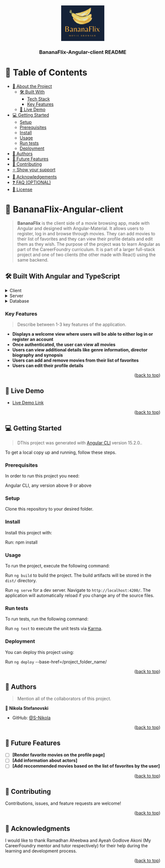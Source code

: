 <a name="readme-top"></a>

<div align="center">
  <img src="./src/assets/img/BananaFlix.png" alt="logo" width="140"  height="auto" />
  <br/>

  <h3><b>BananaFlix-Angular-client README</b></h3>

</div>

# 📗 Table of Contents

- [📖 About the Project](#about-project)
  - [🛠 Built With](#built-with)
    - [Tech Stack](#tech-stack)
    - [Key Features](#key-features)
  - [🚀 Live Demo](#live-demo)
- [💻 Getting Started](#getting-started)
  - [Setup](#setup)
  - [Prerequisites](#prerequisites)
  - [Install](#install)
  - [Usage](#usage)
  - [Run tests](#run-tests)
  - [Deployment](#triangular_flag_on_post-deployment)
- [👥 Authors](#authors)
- [🔭 Future Features](#future-features)
- [🤝 Contributing](#contributing)
- [⭐️ Show your support](#support)
- [🙏 Acknowledgements](#acknowledgements)
- [❓ FAQ (OPTIONAL)](#faq)
- [📝 License](#license)

<!-- PROJECT DESCRIPTION -->

# 📖 BananaFlix-Angular-client <a name="about-project"></a>

> **BananaFlix** is the client side of a movie browsing app, made with Angular and designed with Angular-Material. It allows users to register, log in and browse through movies. They can add movies to their list of favorites and they can view their profile details and edit them as they wish. The purpose of the project was to learn Angular as part of the CareerFoundry curriculum. It is part of a larger full-stack project and one of two clients (the other made with React) using the same backend.

## 🛠 Built With Angular and TypeScript<a name="built-with"></a>

<details>
  <summary>Client</summary>
  <ul>
    <li><a href="https://reactjs.org/">React.js</a></li>
  </ul>
</details>

<details>
  <summary>Server</summary>
  <ul>
    <li><a href="https://nodejs.org/">Node.js</a></li>
  </ul>
</details>

<details>
<summary>Database</summary>
  <ul>
    <li><a href="https://www.mongodb.com/">MongoDB</a></li>
  </ul>
</details>

<!-- Features -->

### Key Features <a name="key-features"></a>

> Describe between 1-3 key features of the application.

- **Displays a welcome view where users will be able to either log in or register an
account**
- **Once authenticated, the user can view all movies**
- **Users can view additional details like genre information, director biography and synopsis**
- **Users can add and remove movies from their list of favorites**
- **Users can edit their profile details**

<p align="right">(<a href="#readme-top">back to top</a>)</p>

<!-- LIVE DEMO -->

## 🚀 Live Demo <a name="live-demo"></a>

- [Live Demo Link](https://s-nikola.github.io/BananaFlix-Angular-client/welcome)

<p align="right">(<a href="#readme-top">back to top</a>)</p>

<!-- GETTING STARTED -->

## 💻 Getting Started <a name="getting-started"></a>

> DThis project was generated with [Angular CLI](https://github.com/angular/angular-cli) version 15.2.0..

To get a local copy up and running, follow these steps.

### Prerequisites

In order to run this project you need:

Angular CLI, any version above 9 or above

### Setup

Clone this repository to your desired folder.

### Install

Install this project with:

Run: npm install

### Usage

To run the project, execute the following command:

Run `ng build` to build the project. The build artifacts will be stored in the `dist/` directory.

Run `ng serve` for a dev server. Navigate to `http://localhost:4200/`. The application will automatically reload if you change any of the source files.


### Run tests

To run tests, run the following command:

Run `ng test` to execute the unit tests via [Karma](https://karma-runner.github.io).

### Deployment

You can deploy this project using:

Run `ng deploy` --base-href=/project_folder_name/

<p align="right">(<a href="#readme-top">back to top</a>)</p>

<!-- AUTHORS -->

## 👥 Authors <a name="authors"></a>

> Mention all of the collaborators of this project.

👤 **Nikola Stefanovski**

- GitHub: [@S-Nikola](https://github.com/S-Nikola)

<p align="right">(<a href="#readme-top">back to top</a>)</p>

<!-- FUTURE FEATURES -->

## 🔭 Future Features <a name="future-features"></a>

- [ ] **[Render favorite movies on the profile page]**
- [ ] **[Add information about actors]**
- [ ] **[Add reccommended movies based on the list of favorites by the user]**

<p align="right">(<a href="#readme-top">back to top</a>)</p>

<!-- CONTRIBUTING -->

## 🤝 Contributing <a name="contributing"></a>

Contributions, issues, and feature requests are welcome!

<p align="right">(<a href="#readme-top">back to top</a>)</p>


<!-- ACKNOWLEDGEMENTS -->

## 🙏 Acknowledgments <a name="acknowledgements"></a>

I would like to thank Ramadhan Aheebwa and Ayeah Godlove Akoni (My CareerFoundry mentor and tutor respectively) for their help during the learning and development process. 

<p align="right">(<a href="#readme-top">back to top</a>)</p>